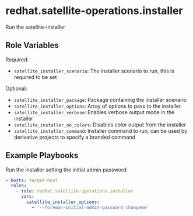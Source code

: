 redhat.satellite-operations.installer
===============================

Run the satellite-installer

Role Variables
--------------

Required:

- `satellite_installer_scenario`: The installer scenario to run, this is required to be set

Optional:

- `satellite_installer_package`: Package containing the installer scenario
- `satellite_installer_options`: Array of options to pass to the installer
- `satellite_installer_verbose`: Enables verbose output mode in the installer
- `satellite_installer_no_colors`: Disables color output from the installer
- `satellite_installer_command`: Installer command to run, can be used by derivative projects to specify a branded command

Example Playbooks
-----------------

Run the installer setting the initial admin password:

```yaml
- hosts: target-host
  roles:
    - role: redhat.satellite-operations.installer
      vars:
        satellite_installer_options:
          - '--foreman-initial-admin-password changeme'
```
